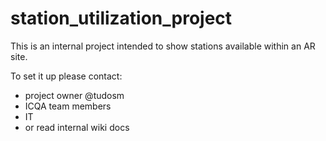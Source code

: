 # station_utilization_project
This is an internal project intended to show  stations available within an AR site. 


To set it up please contact:
  - project owner @tudosm
  - ICQA team members 
  - IT 
  - or read internal wiki docs 
